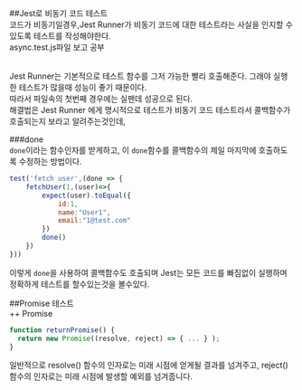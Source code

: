 ##Jest로 비동기 코드 테스트      
코드가 비동기일경우,Jest Runner가 비동기 코드에 대한 테스트라는 사실을 인지할 수 있도록 테스트를 작성해야한다.
<br/>
async.test.js파일 보고 공부

<br/>
Jest Runner는 기본적으로 테스트 함수를 그저 가능한 빨리 호출해준다. 그래야 실행한 테스트가 많을때 성능이 좋기 때문이다.<br/>
따라서 파일속의 첫번째 경우에는 실팬데 성공으로 된다.
<br/>
해결법은 Jest Runner 에게 명시적으로 테스트가 비동기 코드 테스트라서 콜백함수가 호출되는지 보라고 알려주는것인데, 
<br/>

###done <br/>
`done`이라는 함수인자를 받게하고, 이 `done`함수를 콜백함수의 제일 마지막에 호출하도록 수정하는 방법이다.
```javascript
test('fetch user',(done => {
    fetchUser(1,(user)=>{
        expect(user).toEqual({
            id:1,
            name:"User1",
            email:"1@test.com"
        })
        done()
    })
}))
```
이렇게 `done`을 사용하여 콜백함수도 호출되며 Jest는 모든 코드를 빠짐없이 실행하며 정확하게 테스트를 할수있는것을 볼수있다.


##Promise 테스트<br/>
++ Promise<br/>
```javascript
function returnPromise() {
  return new Promise((resolve, reject) => { ... } );
}
```
일반적으로 resolve() 함수의 인자로는 미래 시점에 얻게될 결과를 넘겨주고, reject() 함수의 인자로는 미래 시점에 발생할 예외를 넘겨줍니다.
